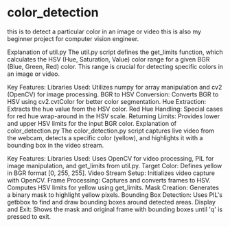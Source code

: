 # color_detection
this is to detect a particular color in an image or video
this is also my beginner project for computer vision engineer.

Explanation of util.py
The util.py script defines the get_limits function, which calculates the HSV (Hue, Saturation, Value) color range for a given BGR (Blue, Green, Red) color. This range is crucial for detecting specific colors in an image or video.

Key Features:
Libraries Used: Utilizes numpy for array manipulation and cv2 (OpenCV) for image processing.
BGR to HSV Conversion: Converts BGR to HSV using cv2.cvtColor for better color segmentation.
Hue Extraction: Extracts the hue value from the HSV color.
Red Hue Handling: Special cases for red hue wrap-around in the HSV scale.
Returning Limits: Provides lower and upper HSV limits for the input BGR color.
Explanation of color_detection.py
The color_detection.py script captures live video from the webcam, detects a specific color (yellow), and highlights it with a bounding box in the video stream.

Key Features:
Libraries Used: Uses OpenCV for video processing, PIL for image manipulation, and get_limits from util.py.
Target Color: Defines yellow in BGR format [0, 255, 255].
Video Stream Setup: Initializes video capture with OpenCV.
Frame Processing:
Captures and converts frames to HSV.
Computes HSV limits for yellow using get_limits.
Mask Creation: Generates a binary mask to highlight yellow pixels.
Bounding Box Detection: Uses PIL's getbbox to find and draw bounding boxes around detected areas.
Display and Exit: Shows the mask and original frame with bounding boxes until 'q' is pressed to exit.

